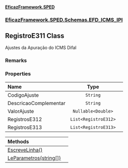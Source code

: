 #### [EficazFramework.SPED](EficazFrameworkSPED.md 'EficazFramework SPED')
### [EficazFramework.SPED.Schemas.EFD_ICMS_IPI](EficazFramework.SPED.Schemas.EFD_ICMS_IPI.md 'EficazFramework.SPED.Schemas.EFD_ICMS_IPI')

## RegistroE311 Class

Ajustes da Apuração do ICMS Difal

### Remarks
### Properties

| Name | Type | |
| :--- | :---: | :--- |
| CodigoAjuste | `String` |  |
| DescricaoComplementar | `String` |  |
| ValorAjuste | `Nullable<Double>` |  |
| RegistrosE312 | `List<RegistroE312>` |  |
| RegistrosE313 | `List<RegistroE313>` |  |

| Methods | |
| :--- | :--- |
| [EscreveLinha()](EficazFramework.SPED.Schemas.EFD_ICMS_IPI/RegistroE311/EscreveLinha().md 'EficazFramework.SPED.Schemas.EFD_ICMS_IPI.RegistroE311.EscreveLinha()') | |
| [LeParametros(string[])](EficazFramework.SPED.Schemas.EFD_ICMS_IPI/RegistroE311/LeParametros(string[]).md 'EficazFramework.SPED.Schemas.EFD_ICMS_IPI.RegistroE311.LeParametros(string[])') | |
